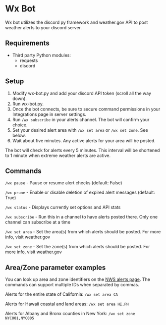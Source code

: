 # Wx Bot
Wx bot utilizes the discord py framework and weather.gov API to post weather alerts to your discord server.

## Requirements
* Third party Python modules:
  * requests
  * discord

## Setup
1. Modify wx-bot.py and add your discord API token (scroll all the way down).
1. Run wx-bot.py.
1. Once the bot connects, be sure to secure command permissions in your Integrations page in server settings.
1. Run `/wx subscribe` in your alerts channel. The bot will confirm your choice.
1. Set your desired alert area with `/wx set area` or `/wx set zone`. See below.
1. Wait about five minutes. Any active alerts for your area will be posted.

The bot will check for alerts every 5 minutes. This interval will be shortened to 1 minute when extreme weather alerts are active.

## Commands
`/wx pause` - Pause or resume alert checks (default: False)

`/wx prune` - Enable or disable deletion of expired alert messages (default: True)

`/wx status` - Displays currently set options and API stats

`/wx subscribe` - Run this in a channel to have alerts posted there. Only one channel can subscribe at a time

`/wx set area` - Set the area(s) from which alerts should be posted. For more info, visit weather.gov

`/wx set zone` - Set the zone(s) from which alerts should be posted. For more info, visit weather.gov

## Area/Zone parameter examples
You can look up area and zone identifiers on the [NWS alerts page](https://alerts.weather.gov/). The commands can support multiple IDs when separated by commas.

Alerts for the entire state of California: `/wx set area CA`

Alerts for Hawaii coastal and land areas: `/wx set area HI,PH`

Alerts for Albany and Bronx counties in New York: `/wx set zone NYC001,NYC005`
